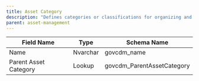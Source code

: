 ```yaml
---
title: Asset Category
description: "Defines categories or classifications for organizing and managing assets."
parent: asset-management
---
```


| Field Name            | Type     | Schema Name               |
|-----------------------|----------|--------------------------|
| Name                  | Nvarchar | govcdm_name              |
| Parent Asset Category | Lookup   | govcdm_ParentAssetCategory|
